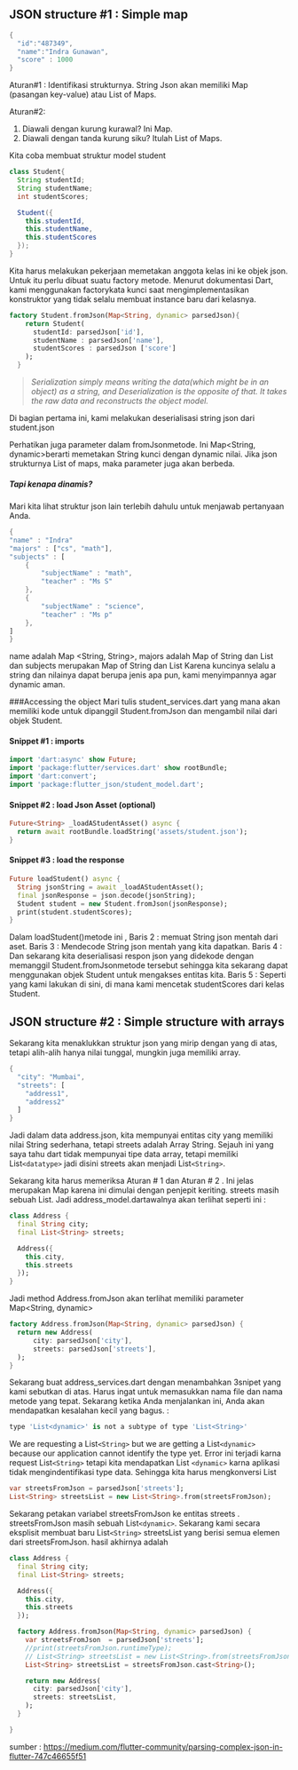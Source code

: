 JSON structure #1 : Simple map
---
```dart
{
  "id":"487349",
  "name":"Indra Gunawan",
  "score" : 1000
}
```
Aturan#1 : 
Identifikasi strukturnya. String Json akan memiliki Map (pasangan key-value) atau List of Maps.

Aturan#2: 
  1. Diawali dengan kurung kurawal? Ini Map.  
  2. Diawali dengan tanda kurung siku? Itulah List of Maps.

Kita coba membuat struktur model student
```java
class Student{
  String studentId;
  String studentName;
  int studentScores;

  Student({
    this.studentId,
    this.studentName,
    this.studentScores
  });
}
````

Kita harus melakukan pekerjaan memetakan anggota kelas ini ke objek json.  Untuk itu perlu dibuat suatu factory metode. Menurut dokumentasi Dart, kami menggunakan factorykata kunci saat mengimplementasikan konstruktor yang tidak selalu membuat instance baru dari kelasnya.
````dart
factory Student.fromJson(Map<String, dynamic> parsedJson){
    return Student(
      studentId: parsedJson['id'],
      studentName : parsedJson['name'],
      studentScores : parsedJson ['score']
    );
  }
````

> *Serialization simply means writing the data(which might be in an object) as a string, and Deserialization is the opposite of that. It takes the raw data and reconstructs the object model.*

Di bagian pertama ini, kami melakukan deserialisasi string json dari student.json

Perhatikan juga parameter dalam fromJsonmetode. Ini Map<String, dynamic>berarti memetakan String kunci dengan dynamic nilai. Jika json strukturnya List of maps, maka parameter juga akan berbeda.

##### Tapi kenapa dinamis?
Mari kita lihat struktur json lain terlebih dahulu untuk menjawab pertanyaan Anda.
````dart
{
"name" : "Indra"
"majors" : ["cs", "math"],
"subjects" : [
	{
		"subjectName" : "math",
		"teacher" : "Ms S"
	},
	{
		"subjectName" : "science",
		"teacher" : "Ms p"
	},
]
}
````
name adalah Map <String, String>, majors adalah Map of String dan List <String> dan subjects merupakan Map of String dan List <Object>
Karena kuncinya selalu a string dan nilainya dapat berupa jenis apa pun, kami menyimpannya agar dynamic aman.

###Accessing the object
Mari tulis student_services.dart yang mana akan memiliki kode untuk dipanggil Student.fromJson dan mengambil nilai dari objek Student.
#### Snippet #1 : imports

````dart
import 'dart:async' show Future;
import 'package:flutter/services.dart' show rootBundle;
import 'dart:convert';
import 'package:flutter_json/student_model.dart';
````
#### Snippet #2 : load Json Asset (optional)
````dart
Future<String> _loadAStudentAsset() async {
  return await rootBundle.loadString('assets/student.json');
}
````
#### Snippet #3 : load the response
````dart
Future loadStudent() async {
  String jsonString = await _loadAStudentAsset();
  final jsonResponse = json.decode(jsonString);
  Student student = new Student.fromJson(jsonResponse);
  print(student.studentScores);
}
````
Dalam loadStudent()metode ini ,
Baris 2 : memuat String json mentah dari aset.
Baris 3 : Mendecode String json mentah yang kita dapatkan.
Baris 4 : Dan sekarang kita deserialisasi respon json yang didekode dengan memanggil Student.fromJsonmetode tersebut sehingga kita sekarang dapat menggunakan objek Student untuk mengakses entitas kita.
Baris 5 : Seperti yang kami lakukan di sini, di mana kami mencetak studentScores dari kelas Student.

JSON structure #2 : Simple structure with arrays
---
Sekarang kita menaklukkan struktur json yang mirip dengan yang di atas, tetapi alih-alih hanya nilai tunggal, mungkin juga memiliki array.
````dart
{
  "city": "Mumbai",
  "streets": [
    "address1",
    "address2"
  ]
}
````
Jadi dalam data address.json, kita mempunyai entitas city yang memiliki nilai String sederhana, tetapi streets adalah Array String. Sejauh ini yang saya tahu dart tidak mempunyai tipe data array, tetapi memiliki List`<datatype>` jadi disini streets akan menjadi List`<String>`.

Sekarang kita harus memeriksa Aturan # 1 dan Aturan # 2 . Ini jelas merupakan Map karena ini dimulai dengan penjepit keriting. streets masih sebuah List. Jadi address_model.dartawalnya akan terlihat seperti ini :
````dart
class Address {
  final String city;
  final List<String> streets;

  Address({
    this.city,
    this.streets
  });
}
````
Jadi method Address.fromJson akan terlihat memiliki parameter Map<String, dynamic>
````dart
factory Address.fromJson(Map<String, dynamic> parsedJson) {
  return new Address(
      city: parsedJson['city'],
      streets: parsedJson['streets'],
  );
}
````
Sekarang buat address_services.dart dengan menambahkan 3snipet yang kami sebutkan di atas. Harus ingat untuk memasukkan nama file dan nama metode yang tepat. Sekarang ketika Anda menjalankan ini, Anda akan mendapatkan kesalahan kecil yang bagus. :
```dart
type 'List<dynamic>' is not a subtype of type 'List<String>'
````
We are requesting a List`<String>` but we are getting a List`<dynamic>` because our application cannot identify the type yet.
Error ini terjadi karna request List`<String>` tetapi kita mendapatkan List `<dynamic>` karna aplikasi tidak mengindentifikasi type data. Sehingga kita harus mengkonversi List<String>
````dart
var streetsFromJson = parsedJson['streets'];
List<String> streetsList = new List<String>.from(streetsFromJson);
````
Sekarang petakan variabel streetsFromJson ke entitas streets . streetsFromJson masih sebuah List`<dynamic>`. Sekarang kami secara eksplisit membuat baru List`<String>` streetsList yang berisi semua elemen dari streetsFromJson.
hasil akhirnya adalah 
````dart
class Address {
  final String city;
  final List<String> streets;

  Address({
    this.city,
    this.streets
  });

  factory Address.fromJson(Map<String, dynamic> parsedJson) {
    var streetsFromJson  = parsedJson['streets'];
    //print(streetsFromJson.runtimeType);
    // List<String> streetsList = new List<String>.from(streetsFromJson);
    List<String> streetsList = streetsFromJson.cast<String>();

    return new Address(
      city: parsedJson['city'],
      streets: streetsList,
    );
  }

}
````

sumber : https://medium.com/flutter-community/parsing-complex-json-in-flutter-747c46655f51
